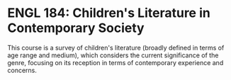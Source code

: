 # ENGL 184: Children's Literature in Contemporary Society

This course is a survey of children's literature (broadly defined in terms of age range and medium), which considers the current significance of the genre, focusing on its reception in terms of contemporary experience and concerns.